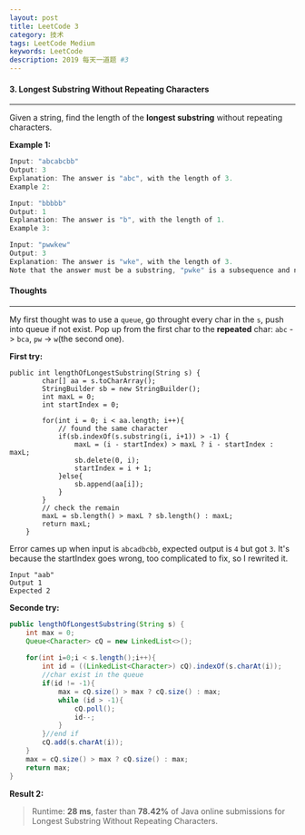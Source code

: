 ```yaml
---
layout: post
title: LeetCode 3
category: 技术
tags: LeetCode Medium
keywords: LeetCode
description: 2019 每天一道题 #3
---
```


#### 3. Longest Substring Without Repeating Characters
---

Given a string, find the length of the **longest substring** without repeating characters.

**Example 1:**
```Java
Input: "abcabcbb"
Output: 3 
Explanation: The answer is "abc", with the length of 3. 
Example 2:

Input: "bbbbb"
Output: 1
Explanation: The answer is "b", with the length of 1.
Example 3:

Input: "pwwkew"
Output: 3
Explanation: The answer is "wke", with the length of 3. 
Note that the answer must be a substring, "pwke" is a subsequence and not a substring.
```

#### Thoughts
---
My first thought was to use a `queue`, go throught every char in the `s`, push into queue if not exist. Pop up from the first char to the **repeated** char: `abc` -> `bca`, `pw` -> `w`(the second one).

**First try:**
```
public int lengthOfLongestSubstring(String s) {
        char[] aa = s.toCharArray();
        StringBuilder sb = new StringBuilder();
        int maxL = 0;
        int startIndex = 0;

        for(int i = 0; i < aa.length; i++){
            // found the same character
            if(sb.indexOf(s.substring(i, i+1)) > -1) {
                maxL = (i - startIndex) > maxL ? i - startIndex : maxL;
                sb.delete(0, i);
                startIndex = i + 1;
            }else{
                sb.append(aa[i]);
            }
        }
        // check the remain 
        maxL = sb.length() > maxL ? sb.length() : maxL;
        return maxL;
    }
```

Error cames up when input is `abcadbcbb`, expected output is `4` but got `3`. It's because the startIndex goes wrong, too complicated to fix, so I rewrited it.

```
Input "aab"
Output 1
Expected 2
```

**Seconde try:**
```Java
public lengthOfLongestSubstring(String s) {
    int max = 0;
    Queue<Character> cQ = new LinkedList<>();
    
    for(int i=0;i < s.length();i++){
        int id = ((LinkedList<Character>) cQ).indexOf(s.charAt(i));
        //char exist in the queue
        if(id != -1){
            max = cQ.size() > max ? cQ.size() : max;
            while (id > -1){
                cQ.poll();
                id--;
            }
        }//end if
        cQ.add(s.charAt(i));
    }
    max = cQ.size() > max ? cQ.size() : max;
    return max;
}
```

**Result 2:**

> Runtime: **28 ms**, faster than **78.42%** of Java online submissions for Longest Substring Without Repeating Characters.
